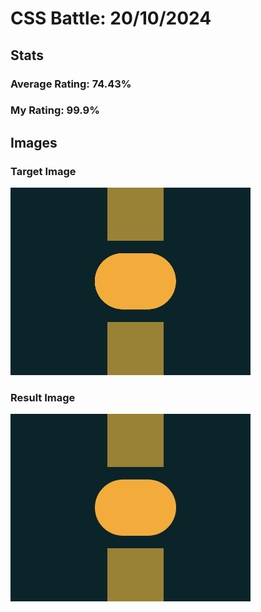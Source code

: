 # CSS Battle: 20/10/2024

## Stats

### Average Rating: 74.43%

### My Rating: 99.9%

## Images

### Target Image

![](./images/target.png)

### Result Image

![](./images/result.png)
